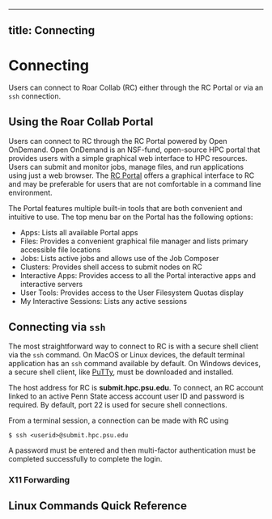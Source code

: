 
---
title: Connecting
---

# Connecting

Users can connect to Roar Collab (RC) either through the RC Portal or via an `ssh` connection.


## Using the Roar Collab Portal

Users can connect to RC through the RC Portal powered by Open OnDemand. Open OnDemand is an NSF-fund, open-source HPC portal that provides users with a simple graphical web interface to HPC resources. Users can submit and monitor jobs, manage files, and run applications using just a web browser. The [RC Portal](https://rcportal.hpc.psu.edu) offers a graphical interface to RC and may be preferable for users that are not comfortable in a command line environment.

The Portal features multiple built-in tools that are both convenient and intuitive to use. The top menu bar on the Portal has the following options:

 - Apps: Lists all available Portal apps
 - Files: Provides a convenient graphical file manager and lists primary accessible file locations
 - Jobs: Lists active jobs and allows use of the Job Composer
 - Clusters: Provides shell access to submit nodes on RC
 - Interactive Apps: Provides access to all the Portal interactive apps and interactive servers
 - User Tools: Provides access to the User Filesystem Quotas display
 - My Interactive Sessions: Lists any active sessions


## Connecting via `ssh`

The most straightforward way to connect to RC is with a secure shell client via the `ssh` command. On MacOS or Linux devices, the default terminal application has an `ssh` command available by default. On Windows devices, a secure shell client, like [PuTTy](https://www.putty.org/), must be downloaded and installed.

The host address for RC is **submit.hpc.psu.edu**. To connect, an RC account linked to an active Penn State access account user ID and password is required. By default, port 22 is used for secure shell connections.

From a terminal session, a connection can be made with RC using
```
$ ssh <userid>@submit.hpc.psu.edu
```

A password must be entered and then multi-factor authentication must be completed successfully to complete the login.


### X11 Forwarding




## Linux Commands Quick Reference




